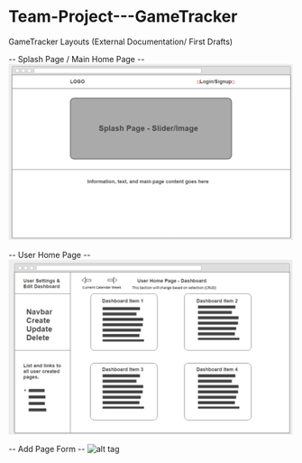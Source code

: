 # Team-Project---GameTracker
GameTracker Layouts (External Documentation/ First Drafts)

-- Splash Page / Main Home Page --
![alt tag](https://github.com/NickRowlandson/Team-Project---GameTracker/blob/master/layout-images/Splash-Page.png)

-- User Home Page --
![alt tag](https://github.com/NickRowlandson/Team-Project---GameTracker/blob/master/layout-images/User-Home.png)

-- Add Page Form --
![alt tag](Team-Project---GameTracker/layout-images/Add-Page.png)
